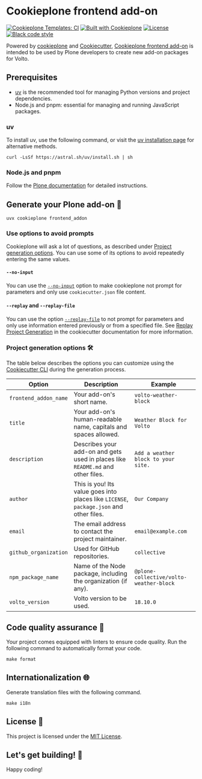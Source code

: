 # Cookieplone frontend add-on

[![Cookieplone Templates: CI](https://github.com/plone/cookieplone-templates/actions/workflows/main.yml/badge.svg)](https://github.com/plone/cookieplone-templates/blob/main/.github/workflows/main.yml)
[![Built with Cookieplone](https://img.shields.io/badge/built%20with-Cookiecutter-ff69b4.svg?logo=cookiecutter)](https://github.com/plone/cookieplone-templates/)
[![License](https://img.shields.io/github/license/plone/cookieplone-templates)](../../../LICENSE)
[![Black code style](https://img.shields.io/badge/code%20style-black-000000.svg)](https://github.com/psf/black)

Powered by [cookieplone](https://github.com/plone/cookieplone) and [Cookiecutter](https://github.com/cookiecutter/cookiecutter), [Cookieplone frontend add-on](https://github.com/plone/cookieplone-templates/tree/main/templates/add-ons/frontend) is intended to be used by Plone developers to create new add-on packages for Volto.

## Prerequisites

-   [uv](https://docs.astral.sh/uv/) is the recommended tool for managing Python versions and project dependencies.
-   Node.js and pnpm: essential for managing and running JavaScript packages.


### uv

To install uv, use the following command, or visit the [uv installation page](https://docs.astral.sh/uv/getting-started/installation/) for alternative methods.

```shell
curl -LsSf https://astral.sh/uv/install.sh | sh
```


### Node.js and pnpm

Follow the [Plone documentation](https://6.docs.plone.org/install/install-from-packages.html#pre-requisites-for-installation) for detailed instructions.


## Generate your Plone add-on 🎉

```shell
uvx cookieplone frontend_addon
```


### Use options to avoid prompts

Cookieplone will ask a lot of questions, as described under [Project generation options](#project-generation-options).
You can use some of its options to avoid repeatedly entering the same values.


#### `--no-input`

You can use the [`--no-input`](https://cookiecutter.readthedocs.io/en/latest/cli_options.html#cmdoption-cookiecutter-no-input) option to make cookieplone not prompt for parameters and only use `cookiecutter.json` file content.


#### `--replay` and `--replay-file`

You can use the option [`--replay-file`](https://cookiecutter.readthedocs.io/en/latest/cli_options.html#cmdoption-cookiecutter-replay-file) to not prompt for parameters and only use information entered previously or from a specified file.
See [Replay Project Generation](https://cookiecutter.readthedocs.io/en/latest/advanced/replay.html) in the cookiecutter documentation for more information.


### Project generation options 🛠️

The table below describes the options you can customize using the [Cookiecutter CLI](https://github.com/cookiecutter/cookiecutter) during the generation process.

| Option                | Description                                                                      | Example                                 |
|-----------------------|----------------------------------------------------------------------------------|-----------------------------------------|
| `frontend_addon_name` | Your add-on's short name.                                                        | `volto-weather-block`                   |
| `title`               | Your add-on's human-readable name, capitals and spaces allowed.                  | `Weather Block for Volto`               |
| `description`         | Describes your add-on and gets used in places like `README.md` and other files.         | `Add a weather block to your site.`     |
| `author`              | This is you! Its value goes into places like `LICENSE`, `package.json` and other files. | `Our Company`                           |
| `email`               | The email address to contact the project maintainer.                  | `email@example.com`                     |
| `github_organization` | Used for GitHub repositories.                                                    | `collective`                            |
| `npm_package_name`    | Name of the Node package, including the organization (if any).                   | `@plone-collective/volto-weather-block` |
| `volto_version`       | Volto version to be used.                                                        | `18.10.0`                               |


## Code quality assurance 🧐

Your project comes equipped with linters to ensure code quality.
Run the following command to automatically format your code.

```shell
make format
```


## Internationalization 🌐

Generate translation files with the following command.

```shell
make i18n
```


## License 📜

This project is licensed under the [MIT License](/LICENSE).


## Let's get building! 🚀

Happy coding!
